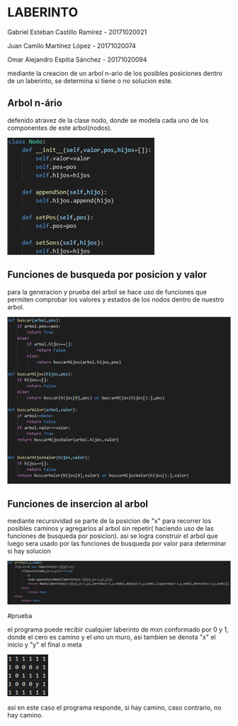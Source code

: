 # LABERINTO

Gabriel Esteban Castillo Ramírez - 20171020021

Juan Camilo Martínez López - 20171020074

Omar Alejandro Espitia Sánchez - 20171020094

mediante la creacion de un arbol n-ario de los posibles posiciones dentro de un laberinto, se determina si tiene o no solucion este.

## Arbol n-ário

defenido atravez de la clase nodo, donde se modela cada uno de los componentes de este arbol(nodos).

![Class nodo](https://github.com/JuanCamiloMartinezLopez/laberinto/blob/master/images/ClassNodo.jpg)

## Funciones de busqueda por posicion y valor

para la generacion y prueba del arbol se hace uso de funciones que permiten comprobar los valores y estados de los nodos dentro de nuestro arbol.

![Funciones de busqueda](https://github.com/JuanCamiloMartinezLopez/laberinto/blob/master/images/FuntionsOfSearch.png)

## Funciones de insercion al arbol

mediante recursividad se parte de la posicion de "x" para recorrer los posibles caminos y agregarlos al arbol sin repetir( haciendo uso de las funciones de busqueda por posicion). asi se logra construir el arbol que luego sera usado por las funciones de busqueda por valor para determinar si hay solucion

![funciones de insercion](https://github.com/JuanCamiloMartinezLopez/laberinto/blob/master/images/insertNodo.jpg)


#prueba

 el programa puede recibir cualquier laberinto de mxn conformado por 0 y 1, donde el cero es camino y el uno un muro, asi tambien se denota "x" el inicio y "y"  el final o meta
 
![laberinto](https://github.com/JuanCamiloMartinezLopez/laberinto/blob/master/images/Laberint.jpg)

asi en este caso el programa responde, si hay camino, caso contrario, no hay camino.

